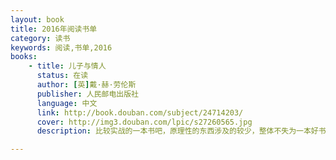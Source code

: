 ```yaml
---
layout: book
title: 2016年阅读书单
category: 读书
keywords: 阅读,书单,2016
books: 
    - title: 儿子与情人
      status: 在读
      author: [英]戴·赫·劳伦斯 
      publisher: 人民邮电出版社
      language: 中文
      link: http://book.douban.com/subject/24714203/
      cover: http://img3.douban.com/lpic/s27260565.jpg
      description: 比较实战的一本书吧，原理性的东西涉及的较少，整体不失为一本好书。 

---
```


     
  
